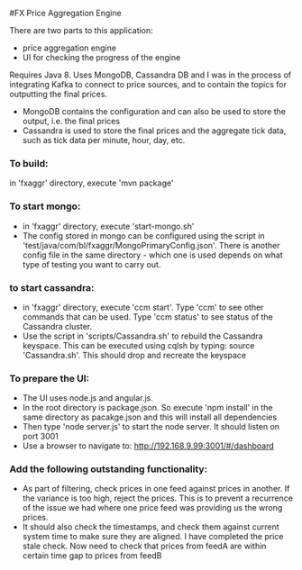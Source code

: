 #FX Price Aggregation Engine

There are two parts to this application:

* price aggregation engine
* UI for checking the progress of the engine

Requires Java 8. Uses MongoDB, Cassandra DB and I was in the process of integrating Kafka to connect to price sources, and to
contain the topics for outputting the final prices.

* MongoDB contains the configuration and can also be used to store the output, i.e. the final prices
* Cassandra is used to store the final prices and the aggregate tick data, such as tick data per minute, hour, day, etc.

### To build:

in 'fxaggr' directory, execute 'mvn package'

### To start mongo:

* in 'fxaggr' directory, execute 'start-mongo.sh'
* The config stored in mongo can be configured using the script in 'test/java/com/bl/fxaggr/MongoPrimaryConfig.json'. There is another 
config file in the same directory - which one is used depends on what type of testing you want to carry out.

### to start cassandra:

* in 'fxaggr' directory, execute 'ccm start'. Type 'ccm' to see other commands that can be used. Type 'ccm status' to see status of the Cassandra cluster.
* Use the script in 'scripts/Cassandra.sh' to rebuild the Cassandra keyspace. This can be executed using cqlsh by typing: source 'Cassandra.sh'. This should drop and recreate the keyspace

### To prepare the UI:

* The UI uses node.js and angular.js. 
* In the root directory is package.json. So execute 'npm install' in the same directory as pacakge.json and this will install all dependencies
* Then type 'node server.js' to start the node server. It should listen on port 3001
* Use a browser to navigate to: http://192.168.9.99:3001/#/dashboard

### Add the following outstanding functionality:

* As part of filtering, check prices in one feed against prices in another. If the variance is too high, reject the prices. This is to
prevent a recurrence of the issue we had where one price feed was providing us the wrong prices.
* It should also check the timestamps, and check them against current system time to make sure they are aligned. I have completed the 
price stale check. Now need to check that prices from feedA are within certain time gap to prices from feedB